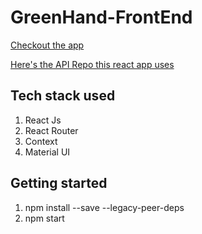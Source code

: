 # GreenHand-FrontEnd


[Checkout the app](https://greenhand.herokuapp.com/)

[Here's the API Repo this react app uses](https://github.com/FarmVestor/backend-api)

## Tech stack used

1. React Js
2. React Router
3. Context
4. Material UI

## Getting started

1. npm install --save --legacy-peer-deps
2. npm start 